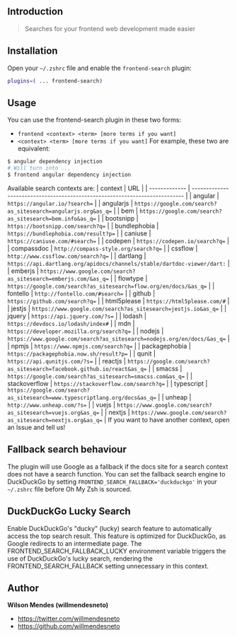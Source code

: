 ## Introduction
> Searches for your frontend web development made easier
## Installation
Open your `~/.zshrc` file and enable the `frontend-search` plugin:
```zsh
plugins=( ... frontend-search)
```
## Usage
You can use the frontend-search plugin in these two forms:
- `frontend <context> <term> [more terms if you want]`
- `<context> <term> [more terms if you want]`
For example, these two are equivalent:
```zsh
$ angular dependency injection
# Will turn into ...
$ frontend angular dependency injection
```
Available search contexts are:
| context       | URL                                                                         |
| ------------- | --------------------------------------------------------------------------- |
| angular       | `https://angular.io/?search=`                                               |
| angularjs     | `https://google.com/search?as_sitesearch=angularjs.org&as_q=`               |
| bem           | `https://google.com/search?as_sitesearch=bem.info&as_q=`                    |
| bootsnipp     | `https://bootsnipp.com/search?q=`                                           |
| bundlephobia  | `https://bundlephobia.com/result?p=`                                        |
| caniuse       | `https://caniuse.com/#search=`                                              |
| codepen       | `https://codepen.io/search?q=`                                              |
| compassdoc    | `http://compass-style.org/search?q=`                                        |
| cssflow       | `http://www.cssflow.com/search?q=`                                          |
| dartlang      | `https://api.dartlang.org/apidocs/channels/stable/dartdoc-viewer/dart:`     |
| emberjs       | `https://www.google.com/search?as_sitesearch=emberjs.com/&as_q=`            |
| flowtype      | `https://google.com/search?as_sitesearch=flow.org/en/docs/&as_q=`           |
| fontello      | `http://fontello.com/#search=`                                              |
| github        | `https://github.com/search?q=`                                              |
| html5please   | `https://html5please.com/#`                                                 |
| jestjs        | `https://www.google.com/search?as_sitesearch=jestjs.io&as_q=`               |
| jquery        | `https://api.jquery.com/?s=`                                                |
| lodash        | `https://devdocs.io/lodash/index#`                                          |
| mdn           | `https://developer.mozilla.org/search?q=`                                   |
| nodejs        | `https://www.google.com/search?as_sitesearch=nodejs.org/en/docs/&as_q=`     |
| npmjs         | `https://www.npmjs.com/search?q=`                                           |
| packagephobia | `https://packagephobia.now.sh/result?p=`                                    |
| qunit         | `https://api.qunitjs.com/?s=`                                               |
| reactjs       | `https://google.com/search?as_sitesearch=facebook.github.io/react&as_q=`    |
| smacss        | `https://google.com/search?as_sitesearch=smacss.com&as_q=`                  |
| stackoverflow | `https://stackoverflow.com/search?q=`                                       |
| typescript    | `https://google.com/search?as_sitesearch=www.typescriptlang.org/docs&as_q=` |
| unheap        | `http://www.unheap.com/?s=`                                                 |
| vuejs         | `https://www.google.com/search?as_sitesearch=vuejs.org&as_q=`               |
| nextjs        | `https://www.google.com/search?as_sitesearch=nextjs.org&as_q=`              |
If you want to have another context, open an Issue and tell us!
## Fallback search behaviour
The plugin will use Google as a fallback if the docs site for a search context does not have a search
function. You can set the fallback search engine to DuckDuckGo by setting
`FRONTEND_SEARCH_FALLBACK='duckduckgo'` in your `~/.zshrc` file before Oh My Zsh is sourced.
## DuckDuckGo Lucky Search
Enable DuckDuckGo's "ducky" (lucky) search feature to automatically access the top search result. This feature
is optimized for DuckDuckGo, as Google redirects to an intermediate page. The FRONTEND_SEARCH_FALLBACK_LUCKY
environment variable triggers the use of DuckDuckGo's lucky search, rendering the FRONTEND_SEARCH_FALLBACK
setting unnecessary in this context.
## Author
**Wilson Mendes (willmendesneto)**
- <https://twitter.com/willmendesneto>
- <https://github.com/willmendesneto>

